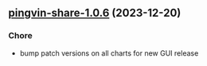 

## [pingvin-share-1.0.6](https://github.com/truecharts/charts/compare/pingvin-share-1.0.5...pingvin-share-1.0.6) (2023-12-20)

### Chore

- bump patch versions on all charts for new GUI release
  
  